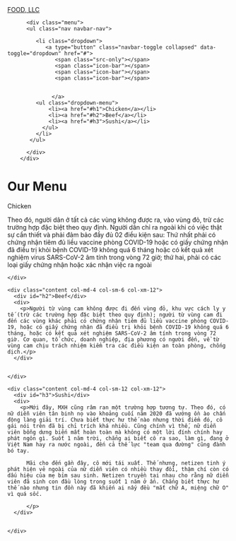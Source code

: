 <head>
  <title>Navbarcheck</title>
  <meta charset="utf-8">
  <meta name="viewport" content="width=device-width, initial-scale=1"/>
  <link rel="stylesheet" href="https://maxcdn.bootstrapcdn.com/bootstrap/3.4.1/css/bootstrap.min.css">
  <link rel="stylesheet" href="navbar assignment.css">
  <script src="https://ajax.googleapis.com/ajax/libs/jquery/3.5.1/jquery.min.js"></script>
 
  <script src="https://maxcdn.bootstrapcdn.com/bootstrap/3.4.1/js/bootstrap.min.js"></script>

</head>
<body>
  <nav class="navbar navbar-default">
        <div class="container-fluid">
          <div class="navbar-header">
            <a class="header" href="#">FOOD, LLC</a>
          </div>
      
          <div class="menu">        
          <ul class="nav navbar-nav">
           
             <li class="dropdown">
                <a type="button" class="navbar-toggle collapsed" data-toggle="dropdown" href="#">
                   <span class="src-only"></span>
                   <span class="icon-bar"></span>
                   <span class="icon-bar"></span>
                   <span class="icon-bar"></span>
                  
                  
                  </a>
             <ul class="dropdown-menu">
                 <li><a href="#h1">Chicken</a></li>
                 <li><a href="#h2">Beef</a></li>
                 <li><a href="#h3">Sushi</a></li>
               </ul>
             </li>
           </ul>   

          </div> 
        </div>

  </nav>

  <h1 class="text-center">Our Menu</h1>
  <div class="container">
    <div class="row">
    <div class="content col-md-4 col-sm-6 col-xm-12">
      <div id="h1">Chicken</div>
      <div>
        <p>Theo đó, người dân ở tất cả các vùng không được ra, vào vùng đỏ, trừ các trường hợp đặc biệt theo quy định. Người dân chỉ ra ngoài khi có việc thật sự cần thiết và phải đảm bảo đầy đủ 02 điều kiện sau: Thứ nhất phải có chứng nhận tiêm đủ liều vaccine phòng COVID-19 hoặc có giấy chứng nhận đã điều trị khỏi bệnh COVID-19 không quá 6 tháng hoặc có kết quả xét nghiệm virus SARS-CoV-2 âm tính trong vòng 72 giờ; thứ hai, phải có các loại giấy chứng nhận hoặc xác nhận việc ra ngoài </p>
      </div>
 

    </div>

    <div class="content col-md-4 col-sm-6 col-xm-12">
      <div id="h2">Beef</div>
      <div>
        <p>Người từ vùng cam không được đi đến vùng đỏ, khu vực cách ly y tế (trừ các trường hợp đặc biệt theo quy định); người từ vùng cam đi đến các vùng khác phải có chứng nhận tiêm đủ liều vaccine phòng COVID-19, hoặc có giấy chứng nhận đã điều trị khỏi bệnh COVID-19 không quá 6 tháng, hoặc có kết quả xét nghiệm SARS-CoV-2 âm tính trong vòng 72 giờ. Cơ quan, tổ chức, doanh nghiệp, địa phương có người đến, về từ vùng cam chịu trách nhiệm kiểm tra các điều kiện an toàn phòng, chống dịch.</p>
      </div>


    </div>

    <div class="content col-md-4 col-sm-12 col-xm-12">
      <div id="h3">Sushi</div>
      <div>
        <p>Mới đây, MXH cũng râm ran một trường hợp tương tự. Theo đó, có nữ diễn viên tân binh nọ vào khoảng cuối năm 2020 đã vướng ồn ào chấn động làng giải trí. Chưa biết thực hư thế nào nhưng thời điểm đó, cô gái nói trên đã bị chỉ trích khá nhiều. Cũng chính vì thế, nữ diễn viên bỗng dưng biến mất hoàn toàn mà không có một lời đính chính hay phát ngôn gì. Suốt 1 năm trời, chẳng ai biết cô ra sao, làm gì, đang ở Việt Nam hay ra nước ngoài, đến cả thế lực "team qua đường" cũng đành bó tay.

          Mãi cho đến gần đây, cô mới tái xuất. Thế nhưng, netizen tinh ý phát hiện vẻ ngoài của nữ diễn viên có nhiều thay đổi, thậm chí còn có dấu hiệu của mẹ bỉm sau sinh. Netizen truyền tai nhau cho rằng nữ diễn viên đã sinh con đầu lòng trong suốt 1 năm ở ẩn. Chẳng biết thực hư thế nào nhưng tin đồn này đã khiến ai nấy đều "mắt chữ A, miệng chữ O" vì quá sốc. 
          
          </p>
      </div>


    </div> 
  </div>
</div>

</body>
</html>
